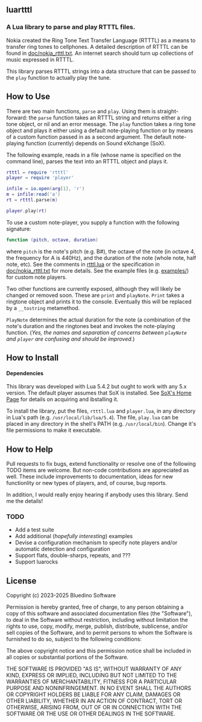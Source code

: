 ## luartttl
### A Lua library to parse and play RTTTL files.

Nokia created the Ring Tone Text Transfer Language (RTTTL) as a means to transfer ring tones to cellphones.
A detailed description of RTTTL can be found in [doc/nokia_rtttl.txt](./doc/nokia_rtttl.txt). An internet search should turn up collections of music expressed in RTTTL.

This library parses RTTTL strings into a data structure that can be passed to the `play` function to actually play the tune.

## How to Use

There are two main functions, `parse` and `play`. Using them is straight-forward: the `parse` function takes an RTTTL string and returns either a ring tone object, or nil and an error message.  The `play` function takes a ring tone object and plays it either using a default note-playing function or by means of a custom function passed in as a second argument. The default note-playing function (currently) depends on Sound eXchange (SoX).

The following example, reads in a file (whose name is specified on the command line), parses the text into an RTTTL object and plays it.

~~~lua
rtttl = require 'rtttl'
player = require 'player'

infile = io.open(arg[1], 'r')
m = infile:read('a')
rt = rtttl.parse(m)

player.play(rt)
~~~

To use a custom note-player, you supply a function with the following signature: 

~~~lua
function (pitch, octave, duration)
~~~

where `pitch` is the note's pitch (e.g. B#), the octave of the note (in octave 4, the frequency for A is 440Hz), and the duration of the note (whole note, half note, etc). See the comments in [rtttl.lua](./rtttl.lua) or the specification in [doc/nokia_rtttl.txt](./doc/nokia_rtttl.txt) for more details. See the example files (e.g. [examples/](./examples/)) for custom note players.

Two other functions are currently exposed, although they will likely be changed or removed soon. These are `print` and `playNote`. `Print` takes a ringtone object and prints it to the console. Eventually this will be replaced by a `__tostring` metamethod.

`PlayNote` determines the actual duration for the note (a combination of the note's duration and the ringtones beat and invokes the note-playing function. (_Yes, the names and separation of concerns between `playNote` and `player` are confusing and should be improved._)

## How to Install

#### Dependencies

This library was developed with Lua 5.4.2 but ought to work with any 5.x version. The default player assumes that SoX is installed. See [SoX's Home Page](https://sox.sourceforge.net/) for details on acquiring and ibstalling it.

To install the library, put the files, `rtttl.lua` and `player.lua`, in any directory in Lua's path (e.g. `/usr/local/lib/lua/5.4`). The file, `play.lua` can be placed in any directory in the shell's PATH (e.g. `/usr/local/bin`). Change it's file permissions to make it executable.

## How to Help

Pull requests to fix bugs, extend functionality or resolve one of the following TODO items are welcome. But non-code contributions are appreciated as well. These include improvements to documentation, ideas for new functionlity or new types of players, and, of course, bug reports.

In addition, I would really enjoy hearing if anybody uses this library. Send me the details!

### TODO

- Add a test suite
- Add additional (_hopefully interesting_) examples
- Devise a configuration mechanism to specify note players and/or automatic detection and configuration
- Support flats, double-sharps, repeats, and ???
- Support luarocks




## License

Copyright (c) 2023-2025 Bluedino Software

Permission is hereby granted, free of charge, to any person obtaining a copy
of this software and associated documentation files (the "Software"), to deal
in the Software without restriction, including without limitation the rights
to use, copy, modify, merge, publish, distribute, sublicense, and/or sell
copies of the Software, and to permit persons to whom the Software is
furnished to do so, subject to the following conditions:

The above copyright notice and this permission notice shall be included in all
copies or substantial portions of the Software.

THE SOFTWARE IS PROVIDED "AS IS", WITHOUT WARRANTY OF ANY KIND, EXPRESS OR
IMPLIED, INCLUDING BUT NOT LIMITED TO THE WARRANTIES OF MERCHANTABILITY,
FITNESS FOR A PARTICULAR PURPOSE AND NONINFRINGEMENT. IN NO EVENT SHALL THE
AUTHORS OR COPYRIGHT HOLDERS BE LIABLE FOR ANY CLAIM, DAMAGES OR OTHER
LIABILITY, WHETHER IN AN ACTION OF CONTRACT, TORT OR OTHERWISE, ARISING FROM,
OUT OF OR IN CONNECTION WITH THE SOFTWARE OR THE USE OR OTHER DEALINGS IN THE
SOFTWARE.

